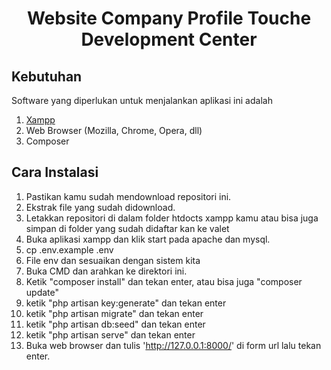 <h1 align="center">Website Company Profile Touche Development Center</h1>

## Kebutuhan

Software yang diperlukan untuk menjalankan aplikasi ini adalah

1. [Xampp](https://www.apachefriends.org/)
2. Web Browser (Mozilla, Chrome, Opera, dll)
3. Composer

## Cara Instalasi

1. Pastikan kamu sudah mendownload repositori ini.
2. Ekstrak file yang sudah didownload.
3. Letakkan repositori di dalam folder htdocts xampp kamu atau bisa juga simpan di folder yang sudah didaftar kan ke valet
4. Buka aplikasi xampp dan klik start pada apache dan mysql.
5. cp .env.example .env
6. File env dan sesuaikan dengan sistem kita
7. Buka CMD dan arahkan ke direktori ini.
8. Ketik "composer install" dan tekan enter, atau bisa juga "composer update"
9. ketik "php artisan key:generate" dan tekan enter
10. ketik "php artisan migrate" dan tekan enter
11. ketik "php artisan db:seed" dan tekan enter
12. ketik "php artisan serve" dan tekan enter
13. Buka web browser dan tulis 'http://127.0.0.1:8000/' di form url lalu tekan enter.

